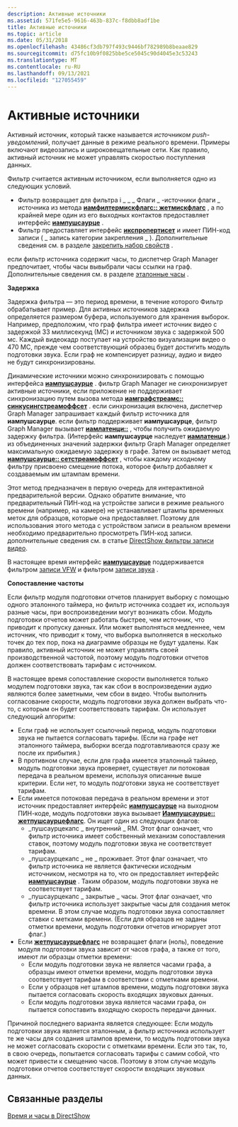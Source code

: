 ```yaml
---
description: Активные источники
ms.assetid: 571fe5e5-9616-463b-837c-f8dbb8adf1be
title: Активные источники
ms.topic: article
ms.date: 05/31/2018
ms.openlocfilehash: 43486cf3db797f493c9446bf782989b8beaae829
ms.sourcegitcommit: d75fc10b9f0825bbe5ce5045c90d4045e3c53243
ms.translationtype: MT
ms.contentlocale: ru-RU
ms.lasthandoff: 09/13/2021
ms.locfileid: "127055459"
---
```

# <a name="live-sources"></a>Активные источники

Активный источник, который также называется *источником push-уведомлений*, получает данные в режиме реального времени. Примеры включают видеозапись и широковещательные сети. Как правило, активный источник не может управлять скоростью поступления данных.

Фильтр считается активным источником, если выполняется одно из следующих условий.

-   Фильтр возвращает для фильтра i \_ \_ \_ Флаги \_ -источники флаги \_ источника из метода [**иамфилтермискфлагс:: жетмискфлагс**](/windows/desktop/api/Strmif/nf-strmif-iamfiltermiscflags-getmiscflags) , а по крайней мере один из его выходных контактов предоставляет интерфейс [**иампушсаурце**](/windows/desktop/api/Strmif/nn-strmif-iampushsource) .
-   Фильтр предоставляет интерфейс [**икспропертисет**](ikspropertyset.md) и имеет ПИН-код записи ( \_ запись категории закрепления \_ ). Дополнительные сведения см. в разделе [закрепить набор свойств](pin-property-set.md) .

если фильтр источника содержит часы, то диспетчер Graph Manager предпочитает, чтобы часы вывыбрали часы ссылки на граф. Дополнительные сведения см. в разделе [эталонные часы](reference-clocks.md) .

**Задержка**

Задержка фильтра — это период времени, в течение которого Фильтр обрабатывает пример. Для активных источников задержка определяется размером буфера, используемого для хранения выборок. Например, предположим, что граф фильтра имеет источник видео с задержкой 33 миллисекунд (МС) и источником звука с задержкой 500 мс. Каждый видеокадр поступает на устройство визуализации видео о 470 МС, прежде чем соответствующий образец будет достигить модуль подготовки звука. Если граф не компенсирует разницу, аудио и видео не будут синхронизированы.

Динамические источники можно синхронизировать с помощью интерфейса [**иампушсаурце**](/windows/desktop/api/Strmif/nn-strmif-iampushsource) . фильтр Graph Manager не синхронизирует активные источники, если приложение не поддерживает синхронизацию путем вызова метода [**иамграфстреамс:: синкусингстреамоффсет**](/windows/desktop/api/Strmif/nf-strmif-iamgraphstreams-syncusingstreamoffset) . если синхронизация включена, диспетчер Graph Manager запрашивает каждый фильтр источника для **иампушсаурце**. если фильтр поддерживает **иампушсаурце**, фильтр Graph Manager вызывает [**иамлатенци::**](/windows/desktop/api/Strmif/nf-strmif-iamlatency-getlatency) , чтобы получить ожидаемую задержку фильтра. (Интерфейс **иампушсаурце** наследует [**иамлатенци**](/windows/desktop/api/Strmif/nn-strmif-iamlatency).) из объединенных значений задержки фильтр Graph Manager определяет максимальную ожидаемую задержку в графе. Затем он вызывает метод [**иампушсаурце:: сетстреамоффсет**](/windows/desktop/api/Strmif/nf-strmif-iampushsource-setstreamoffset) , чтобы каждому исходному фильтру присвоено смещение потока, которое фильтр добавляет к создаваемым им штампам времени.

Этот метод предназначен в первую очередь для интерактивной предварительной версии. Однако обратите внимание, что предварительный ПИН-код на устройстве записи в режиме реального времени (например, на камере) не устанавливает штампы временных меток для образцов, которые она предоставляет. Поэтому для использования этого метода с устройством записи в реальном времени необходимо предварительно просмотреть ПИН-код записи. дополнительные сведения см. в статье [DirectShow фильтры записи видео](directshow-video-capture-filters.md).

В настоящее время интерфейс [**иампушсаурце**](/windows/desktop/api/Strmif/nn-strmif-iampushsource) поддерживается фильтром [записи VFW](vfw-capture-filter.md) и фильтром [записи звука](audio-capture-filter.md) .

**Сопоставление частоты**

Если фильтр модуля подготовки отчетов планирует выборку с помощью одного эталонного таймера, но фильтр источника создает их, используя разные часы, при воспроизведении могут возникать сбои. Модуль подготовки отчетов может работать быстрее, чем источник, что приводит к пропуску данных. Или может выполняться медленнее, чем источник, что приводит к тому, что выборка выполняется в несколько точек до тех пор, пока на диаграмме образцы не будут удалены. Как правило, активный источник не может управлять своей производственной частотой, поэтому модуль подготовки отчетов должен соответствовать тарифам с источником.

В настоящее время сопоставление скорости выполняется только модулем подготовки звука, так как сбои в воспроизведении аудио являются более заметными, чем сбои в видео. Чтобы выполнить согласование скорости, модуль подготовки звука должен выбрать что-то, с которым он будет соответствовать тарифам. Он использует следующий алгоритм:

-   Если граф не использует ссылочный период, модуль подготовки звука не пытается согласовать тарифы. (Если на графе нет эталонного таймера, выборки всегда подготавливаются сразу же после их прибытия.)
-   В противном случае, если для графа имеется эталонный таймер, модуль подготовки звука проверяет, существует ли потоковая передача в реальном времени, используя описанные выше критерии. Если нет, то модуль подготовки звука не соответствует тарифам.
-   Если имеется потоковая передача в реальном времени и этот источник предоставляет интерфейс [**иампушсаурце**](/windows/desktop/api/Strmif/nn-strmif-iampushsource) на выходном ПИН-коде, модуль подготовки звука вызывает [**Иампушсаурце:: жетпушсаурцефлагс**](/windows/desktop/api/Strmif/nf-strmif-iampushsource-getpushsourceflags). Он ищет один из следующих флагов:
    -   \_пушсаурцекапс \_ внутренний \_ RM. Этот флаг означает, что фильтр источника имеет собственный механизм сопоставления ставок, поэтому модуль подготовки звука не соответствует тарифам.
    -   \_пушсаурцекапс \_ не \_ проживает. Этот флаг означает, что фильтр источника не является фактически исходным источником, несмотря на то, что он предоставляет интерфейс [**иампушсаурце**](/windows/desktop/api/Strmif/nn-strmif-iampushsource) . Таким образом, модуль подготовки звука не соответствует тарифам.
    -   \_пушсаурцекапс \_ закрытые \_ часы. Этот флаг означает, что фильтр источника использует закрытые часы для создания меток времени. В этом случае модуль подготовки звука сопоставляет ставки с метками времени. (Если для образцов не заданы отметки времени, модуль подготовки отчетов игнорирует этот флаг.)
-   Если [**жетпушсаурцефлагс**](/windows/desktop/api/Strmif/nf-strmif-iampushsource-getpushsourceflags) не возвращает флаги (ноль), поведение модуля подготовки звука зависит от часов графа, а также от того, имеют ли образцы отметки времени:
    -   Если модуль подготовки звука не является часами графа, а образцы имеют отметки времени, модуль подготовки звука соответствует тарифам в соответствии с отметками времени.
    -   Если у образцов нет штампов времени, модуль подготовки звука пытается согласовать скорость входящих звуковых данных.
    -   Если модуль подготовки звука является часами графа, он пытается сопоставить входящую скорость передачи данных.

Причиной последнего варианта является следующее: Если модуль подготовки звука является эталонным, а фильтр источника использует те же часы для создания штампов времени, то модуль подготовки звука не может согласовать скорости с отметками времени. Если это так, то, в свою очередь, попытается согласовать тарифы с самим собой, что может привести к смещению часов. Поэтому в этом случае модуль подготовки отчетов соответствует скорости входящих звуковых данных.

## <a name="related-topics"></a>Связанные разделы

<dl> <dt>

[Время и часы в DirectShow](time-and-clocks-in-directshow.md)
</dt> </dl>

 

 



